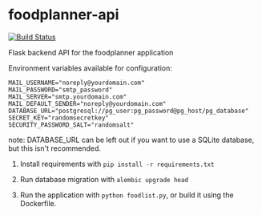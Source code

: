 # foodplanner-api

[![Build Status](https://travis-ci.org/pppontusw/foodplanner.svg?branch=master)](https://travis-ci.org/pppontusw/foodplanner)

Flask backend API for the foodplanner application

Environment variables available for configuration:

```
MAIL_USERNAME="noreply@yourdomain.com"
MAIL_PASSWORD="smtp_password"
MAIL_SERVER="smtp.yourdomain.com"
MAIL_DEFAULT_SENDER="noreply@yourdomain.com"
DATABASE_URL="postgresql://pg_user:pg_password@pg_host/pg_database"
SECRET_KEY="randomsecretkey"
SECURITY_PASSWORD_SALT="randomsalt"
```

note: DATABASE_URL can be left out if you want to use a SQLite database, but this isn't recommended.

1. Install requirements with `pip install -r requirements.txt`

2. Run database migration with `alembic upgrade head`

3. Run the application with `python foodlist.py`, or build it using the Dockerfile.

